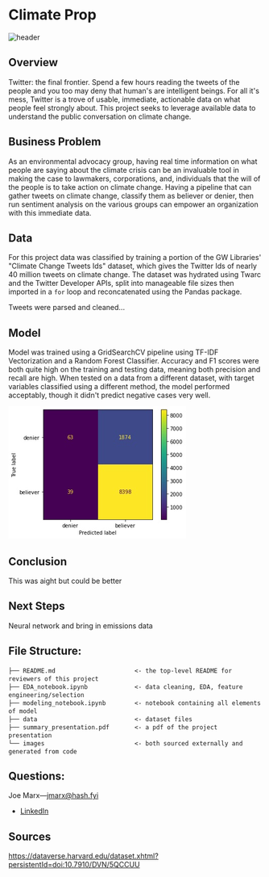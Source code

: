 # Climate Prop
![header](https://wp-krypton.s3.amazonaws.com/wp-content/uploads/sites/3/2019/11/climate-change-tree.jpg)

## Overview
Twitter: the final frontier. Spend a few hours reading the tweets of the people and you too may deny that human's are intelligent beings. For all it's mess, Twitter is a trove of usable, immediate, actionable data on what people feel strongly about. This project seeks to leverage available data to understand the public conversation on climate change.

## Business Problem
As an environmental advocacy group, having real time information on what people are saying about the climate crisis can be an invaluable tool in making the case to lawmakers, corporations, and, individuals that the will of the people is to take action on climate change. Having a pipeline that can gather tweets on climate change, classify them as believer or denier, then run sentiment analysis on the various groups can empower an organization with this immediate data. 

## Data
For this project data was classified by training a portion of the GW Libraries' "Climate Change Tweets Ids" dataset, which gives the Twitter Ids of nearly 40 million tweets on climate change. The dataset was hydrated using Twarc and the Twitter Developer APIs, split into manageable file sizes then imported in a `for` loop and reconcatenated using the Pandas package.

Tweets were parsed and cleaned...

## Model
Model was trained using a GridSearchCV pipeline using TF-IDF Vectorization and a Random Forest Classifier. Accuracy and F1 scores were both quite high on the training and testing data, meaning both precision and recall are high. When tested on a data from a different dataset, with target variables classified using a different method, the model performed acceptably, though it didn't predict negative cases very well.

![val_mat](/images/val_mat.jpg)

## Conclusion
This was aight but could be better
## Next Steps
Neural network and bring in emissions data
## File Structure:
```
├── README.md                      <- the top-level README for reviewers of this project
├── EDA_notebook.ipynb             <- data cleaning, EDA, feature engineering/selection
├── modeling_notebook.ipynb        <- notebook containing all elements of model
├── data                           <- dataset files
├── summary_presentation.pdf       <- a pdf of the project presentation
└── images                         <- both sourced externally and generated from code
```

## Questions:
Joe Marx—jmarx@hash.fyi
- <a href='https://www.linkedin.com/in/joe-marx-260a64102/'>LinkedIn</a>


## Sources
https://dataverse.harvard.edu/dataset.xhtml?persistentId=doi:10.7910/DVN/5QCCUU
